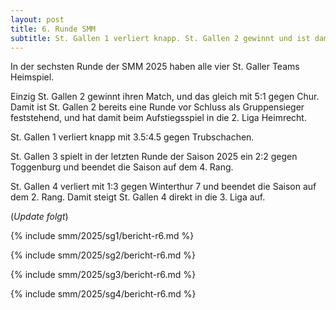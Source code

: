 ```yaml
---
layout: post
title: 6. Runde SMM
subtitle: St. Gallen 1 verliert knapp. St. Gallen 2 gewinnt und ist damit Gruppensieger. St. Gallen 3 spielt Unentschieden. St. Gallen 4 verliert.
---
```


In der sechsten Runde der SMM 2025 haben alle vier St. Galler Teams Heimspiel.

Einzig St. Gallen 2 gewinnt ihren Match, und das gleich mit 5:1 gegen Chur.
Damit ist St. Gallen 2 bereits eine Runde vor Schluss als Gruppensieger feststehend, und hat damit 
beim Aufstiegsspiel in die 2. Liga Heimrecht.

St. Gallen 1 verliert knapp mit 3.5:4.5 gegen Trubschachen.

St. Gallen 3 spielt in der letzten Runde der Saison 2025 ein 2:2 gegen Toggenburg und beendet die Saison auf dem 4. Rang.

St. Gallen 4 verliert mit 1:3 gegen Winterthur 7 und beendet die Saison auf dem 2. Rang. Damit steigt St. Gallen 4
direkt in die 3. Liga auf.

(_Update folgt_)

{% include smm/2025/sg1/bericht-r6.md %}

{% include smm/2025/sg2/bericht-r6.md %}

{% include smm/2025/sg3/bericht-r6.md %}

{% include smm/2025/sg4/bericht-r6.md %}

<style>
table th, table td:nth-of-type(4) {
    white-space: nowrap;
}
</style>

